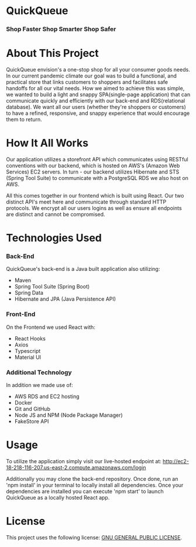 # QuickQueue

### Shop Faster Shop Smarter Shop Safer

# About This Project

QuickQueue envision's a one-stop shop for all your consumer goods needs. In our current pandemic climate our goal was to build a functional, and practical store that links customers to shoppers and facilitates safe handoffs for all our vital needs. How we aimed to achieve this was simple, we wanted to build a light and snappy SPA(single-page application) that can communicate quickly and efficiently with our back-end and RDS(relational database). We want all our users (whether they're shoppers or customers) to have a refined, responsive, and snappy experience that would encourage them to return.

# How It All Works

Our application utilizes a storefront API which communicates using RESTful conventions with our backend, which is hosted on AWS's (Amazon Web Services) EC2 servers. In turn - our backend utilizes Hibernate and STS (Spring Tool Suite) to communicate with a PostgreSQL RDS we also host on AWS.

All this comes together in our frontend which is built using React. Our two distinct API's meet here and communicate through standard HTTP protocols. We encrypt all our users logins as well as ensure all endpoints are distinct and cannot be compromised.

# Technologies Used

### Back-End

QuickQueue's back-end is a Java built application also utilizing:

- Maven
- Spring Tool Suite (Spring Boot)
- Spring Data
- Hibernate and JPA (Java Persistence API)

### Front-End

On the Frontend we used React with:

- React Hooks
- Axios
- Typescript
- Material UI

### Additional Technology

In addition we made use of:

- AWS RDS and EC2 hosting
- Docker
- Git and GitHub
- Node JS and NPM (Node Package Manager)
- FakeStore API

# Usage

To utilize the application simply visit our live-hosted endpoint at: http://ec2-18-218-116-207.us-east-2.compute.amazonaws.com/login

Additionally you may clone the back-end repository. Once done, run an 'npm install' in your terminal to locally install all dependencies. Once your dependencies are installed you can execute 'npm start' to launch QuickQueue as a locally hosted React app.

# License

This project uses the following license: [GNU GENERAL PUBLIC LICENSE](https://www.gnu.org/licenses/gpl-3.0.en.html).
